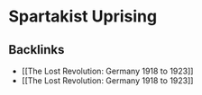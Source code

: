 # Spartakist Uprising



## Backlinks

-   [[The Lost Revolution: Germany 1918 to 1923]]
-   [[The Lost Revolution: Germany 1918 to 1923]]
